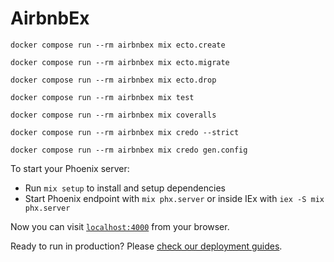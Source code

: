 # AirbnbEx

```
docker compose run --rm airbnbex mix ecto.create
```

```
docker compose run --rm airbnbex mix ecto.migrate
```

```
docker compose run --rm airbnbex mix ecto.drop
```

```
docker compose run --rm airbnbex mix test
```

```
docker compose run --rm airbnbex mix coveralls
```

```
docker compose run --rm airbnbex mix credo --strict
```

```
docker compose run --rm airbnbex mix credo gen.config
```

To start your Phoenix server:

- Run `mix setup` to install and setup dependencies
- Start Phoenix endpoint with `mix phx.server` or inside IEx with `iex -S mix phx.server`

Now you can visit [`localhost:4000`](http://localhost:4000) from your browser.

Ready to run in production? Please [check our deployment guides](https://hexdocs.pm/phoenix/deployment.html).
